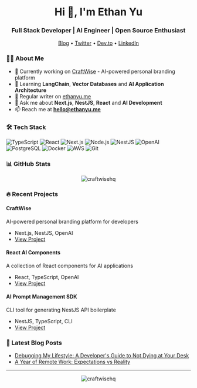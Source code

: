 <h1 align="center">Hi 👋, I'm Ethan Yu</h1>
<h3 align="center">Full Stack Developer | AI Engineer | Open Source Enthusiast</h3>

<p align="center">
  <a href="https://ethanyu.me">Blog</a> •
  <a href="https://twitter.com/ethanyume">Twitter</a> •
  <a href="https://dev.to/ethanyume">Dev.to</a> •
  <a href="https://linkedin.com/in/ethanyume">LinkedIn</a>
</p>

### 👨‍💻 About Me

- 🔭 Currently working on [CraftWise](https://craftwise.tech) - AI-powered personal branding platform
- 🌱 Learning **LangChain**, **Vector Databases** and **AI Application Architecture**
- 📝 Regular writer on [ethanyu.me](https://ethanyu.me)
- 💬 Ask me about **Next.js**, **NestJS**, **React** and **AI Development**
- 📫 Reach me at **hello@ethanyu.me**

### 🛠️ Tech Stack

![TypeScript](https://img.shields.io/badge/-TypeScript-007ACC?style=flat-square&logo=typescript&logoColor=white)
![React](https://img.shields.io/badge/-React-45b8d8?style=flat-square&logo=react&logoColor=white)
![Next.js](https://img.shields.io/badge/-Next.js-000000?style=flat-square&logo=next.js&logoColor=white)
![Node.js](https://img.shields.io/badge/-Node.js-43853d?style=flat-square&logo=node.js&logoColor=white)
![NestJS](https://img.shields.io/badge/-NestJS-ea2845?style=flat-square&logo=nestjs&logoColor=white)
![OpenAI](https://img.shields.io/badge/-OpenAI-412991?style=flat-square&logo=openai&logoColor=white)
![PostgreSQL](https://img.shields.io/badge/-PostgreSQL-336791?style=flat-square&logo=postgresql&logoColor=white)
![Docker](https://img.shields.io/badge/-Docker-2496ED?style=flat-square&logo=docker&logoColor=white)
![AWS](https://img.shields.io/badge/-AWS-232F3E?style=flat-square&logo=amazon-aws&logoColor=white)
![Git](https://img.shields.io/badge/-Git-F05032?style=flat-square&logo=git&logoColor=white)

### 📊 GitHub Stats

<p align="center">
  <img src="https://github-readme-stats.vercel.app/api?username=craftwisehq&show_icons=true&theme=radical" alt="craftwisehq" />
</p>

### 🔥 Recent Projects

#### CraftWise
AI-powered personal branding platform for developers
- Next.js, NestJS, OpenAI
- [View Project](https://craftwisehq.tech)

#### React AI Components
A collection of React components for AI applications
- React, TypeScript, OpenAI
- [View Project](https://github.com/craftwisehq/react-ai-kit)

#### AI Prompt Management SDK
CLI tool for generating NestJS API boilerplate
- NestJS, TypeScript, CLI
- [View Project](https://github.com/craftwisehq/nestjs-api-generator)

### 📝 Latest Blog Posts
<!-- BLOG-POST-LIST:START -->
- [Debugging My Lifestyle: A Developer's Guide to Not Dying at Your Desk](https://ethanyu.me/blog/debugging-my-lifestyle)
- [A Year of Remote Work: Expectations vs Reality](https://ethanyu.me/blog/remote-work-reality-check)
<!-- BLOG-POST-LIST:END -->

---

<p align="center">
  <img src="https://komarev.com/ghpvc/?username=craftwisehq&label=Profile%20views&color=0e75b6&style=flat" alt="craftwisehq" />
</p>
